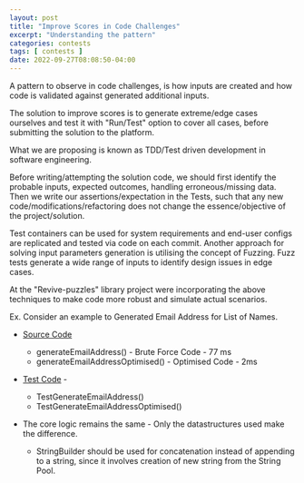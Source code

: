 ```yaml
---
layout: post
title: "Improve Scores in Code Challenges"
excerpt: "Understanding the pattern"
categories: contests
tags: [ contests ]
date: 2022-09-27T08:08:50-04:00
---
```


A pattern to observe in code challenges, is how inputs are created
and how code is validated against generated additional inputs.

The solution to improve scores is to generate extreme/edge cases ourselves
and test it with "Run/Test" option to cover all cases, before submitting the solution
to the platform.

What we are proposing is known as TDD/Test driven development in software engineering.

Before writing/attempting the solution code, we should first identify the
probable inputs, expected outcomes, handling erroneous/missing data. Then we write
our assertions/expectation in the Tests, such that any new code/modifications/refactoring does
not change the essence/objective of the project/solution.

Test containers can be used for system requirements and end-user configs are replicated and tested
via code on each commit. Another approach for solving input parameters generation is utilising
the concept of Fuzzing. Fuzz tests generate a wide range of inputs to identify design issues
in edge cases.

At the "Revive-puzzles" library project were incorporating the above techniques to make code
more robust and simulate actual scenarios.

Ex. Consider an example to Generated Email Address for List of Names. 

* [Source Code](https://github.com/slabstech/revive/blob/main/products/puzzles/src/main/java/com/slabstech/products/euler/ProblemDayThree.java)  
  *  generateEmailAddress() - Brute Force Code - 77 ms
  *  generateEmailAddressOptimised() - Optimised Code  - 2ms

* [Test Code](https://github.com/slabstech/revive/blob/main/products/puzzles/src/test/java/com/slabstech/products/euler/ProblemDayThreeTest.java) -  
  *  TestGenerateEmailAddress() 
  *  TestGenerateEmailAddressOptimised() 

* The core logic remains the same - Only the datastructures used make the difference. 
  * StringBuilder should be used for concatenation instead of appending to a string, since it involves creation of new string from the String Pool.
